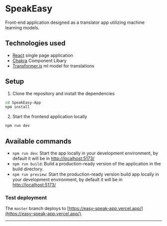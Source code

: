 # SpeakEasy

Front-end application designed as a translator app utilizing machine learning models.

## Technologies used

- [React](https://reactjs.org/) single page application
- [Chakra](https://v2.chakra-ui.com/) Component Libary
- [Transformer.js](https://huggingface.co/docs/transformers.js/en/index) ml model for translations

## Setup

1. Clone the repository and install the dependencies
```bash
cd SpeakEasy-App
npm install 
```
2. Start the frontend application locally
```bash
npm run dev
```
## Available commands

* `npm run dev`: Start the app locally in your development environment, by default it will be in [http://localhost:5173/](http://localhost:5173/)
* `npm run build`: Build a production-ready version of the application in the build directory.
* `npm run preview`: Start the production-ready version build app locally in your development environment, by default it will be in [http://localhost:5173/](http://localhost:5173/)

### Test deployment

The `master` branch deploys to [https://easy-speak-app.vercel.app/](https://easy-speak-app.vercel.app/).

---
